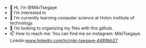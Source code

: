 - 👋 Hi, I’m @MikiTsegaye
- 👀 I’m interested in 
- 🌱 I’m currently learning computer science at Holon institute of technology.
- 💞️ I’m looking to organizing my files with this github.
- 📫 How to reach me: You can find me on instagram: MikiTsegaye. Linkdin:www.linkedin.com/in/miki-tsegaye-4489bb27

<!---
MikiTsegaye/MikiTsegaye is a ✨ special ✨ repository because its `README.md` (this file) appears on your GitHub profile.
You can click the Preview link to take a look at your changes.
--->


